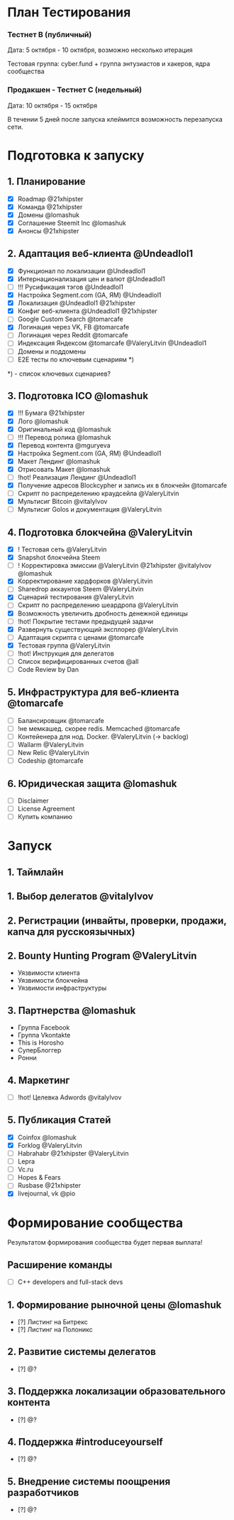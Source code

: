 # План Тестирования


### Тестнет В (публичный)
Дата: 5 октября - 10 октября, возможно несколько итерация

Тестовая группа: cyber.fund + группа энтузиастов и хакеров, ядра сообщества

### Продакшен - Тестнет С (недельный)
Дата: 10 октября - 15 октября

В течении 5 дней после запуска клеймится возможность перезапуска сети.

# Подготовка к запуску

## 1. Планирование
- [x] Roadmap @21xhipster
- [x] Команда @21xhipster
- [x] Домены @lomashuk
- [x] Соглашение Steemit Inc @lomashuk  
- [x] Анонсы @21xhipster

## 2. Адаптация веб-клиента @Undeadlol1
- [x] Функционал по локализации @Undeadlol1
- [x] Интернационализация цен и валют @Undeadlol1
- [ ] !!! Русификация тэгов @Undeadlol1
- [x] Настройка Segment.com (GA, ЯМ) @Undeadlol1
- [x] Локализация @Undeadlol1 @21xhipster
- [x] Конфиг веб-клиента @Undeadlol1 @21xhipster
- [ ] Google Custom Search @tomarcafe
- [x] Логинация через VK, FB @tomarcafe 
- [ ] Логинация через Reddit @tomarcafe
- [ ] Индексация Яндексом @tomarcafe @ValeryLitvin @Undeadlol1
- [ ] Домены и поддомены
- [ ] E2E тесты по ключевым сценариям *)

*) - список ключевых сценариев?

## 3. Подготовка ICO @lomashuk
- [x] !!! Бумага @21xhipster
- [x] Лого @lomashuk
- [x] Оригинальный код @lomashuk
- [ ] !!! Перевод ролика @lomashuk
- [x] Перевод контента @mguryeva
- [x] Настройка Segment.com (GA, ЯМ) @Undeadlol1
- [x] Макет Лендинг @lomashuk
- [x] Отрисовать Макет @lomashuk
- [ ] !hot! Реализация Лендинг @Undeadlol1
- [x] Получение адресов Blockcypher и запись их в блокчейн @tomarcafe
- [ ] Скрипт по распределению краудсейла @ValeryLitvin
- [x] Мультисиг Bitcoin @vitalylvov
- [ ] Мультисиг Golos и документация @ValeryLitvin

## 4. Подготовка блокчейна @ValeryLitvin
- [x] ! Тестовая сеть @ValeryLitvin
- [x] Snapshot блокчейна Steem
- [ ] ! Корректировка эмиссии @ValeryLitvin @21xhipster @vitalylvov @lomashuk
- [x] Корректирование хардфорков @ValeryLitvin
- [ ] Sharedrop аккаунтов Steem @ValeryLitvin
- [x] Сценарий тестирования @ValeryLitvin
- [ ] Скрипт по распределению шеардропа @ValeryLitvin
- [x] Возможность увеличить дробность денежной единицы 
- [ ] !hot! Покрытие тестами предыдущей задачи
- [x] Развернуть существующий эксплорер @ValeryLitvin
- [ ] Адаптация скрипта с ценами @tomarcafe
- [x] Тестовая группа @ValeryLitvin
- [ ] !hot! Инструкция для делегатов
- [ ] Список верифицированных счетов @all
- [ ] Code Review by Dan

## 5. Инфраструктура для веб-клиента @tomarcafe
- [ ] Балансировщик @tomarcafe
- [ ] !не мемкашед. скорее redis. Memcached @tomarcafe
- [ ] Контейенера для нод. Docker. @ValeryLitvin (-> backlog)
- [ ] Wallarm @ValeryLitvin
- [ ] New Relic @ValeryLitvin
- [ ] Codeship @tomarcafe

## 6. Юридическая защита @lomashuk
- [ ] Disclaimer
- [ ] License Agreement
- [ ] Купить компанию

# Запуск
## 1. Таймлайн

## 1. Выбор делегатов @vitalylvov

## 2. Регистрации (инвайты, проверки, продажи, капча для русскоязычных)


## 2. Bounty Hunting Program @ValeryLitvin
- Уязвимости клиента
- Уязвимости блокчейна
- Уязвимости инфраструктуры

## 3. Партнерства @lomashuk
- Группа Facebook
- Группа Vkontakte
- This is Horosho
- СуперБлоггер
- Ронни

## 4. Маркетинг
- [ ] !hot! Целевка Adwords @vitalylvov

## 5. Публикация Статей
- [x] Coinfox @lomashuk
- [x] Forklog @ValeryLitvin
- [ ] Habrahabr @21xhipster @ValeryLitvin
- [ ] Lepra
- [ ] Vc.ru
- [ ] Hopes & Fears
- [ ] Rusbase @21xhipster
- [x] livejournal, vk @pio

# Формирование сообщества
Результатом формирования сообщества будет первая выплата!

## Расширение команды
- [ ] C++ developers and full-stack devs

## 1. Формирование рыночной цены @lomashuk
- [?] Листинг на Битрекс
- [?] Листинг на Полоникс

## 2. Развитие системы делегатов
- [?] @?

## 3. Поддержка локализации образовательного контента
- [?] @?

## 4. Поддержка #introduceyourself
- [?] @?

## 5. Внедрение системы поощрения разработчиков
- [?] @?
